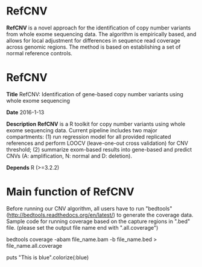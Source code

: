 # RefCNV
<b>RefCNV</b> is a novel approach for the identification of copy number variants from whole exome sequencing data. The algorithm is empirically based, and allows for local adjustment for differences in sequence read coverage across genomic regions. The method is based on establishing a set of normal reference controls.

# RefCNV
<b>Title</b> RefCNV: Identification of gene-based copy number variants using whole exome sequencing

<b>Date</b> 2016-1-13

<b>Description</b> <b>RefCNV</b> is a R toolkit for copy number variants using whole exome sequencing data. Current pipeline includes two major compartments: (1) run regression model for all provided replicated references and perform LOOCV (leave-one-out cross validation) for CNV threshold; (2) summarize exom-based results into gene-based and predict CNVs (A: amplification, N: normal and D: deletion).

<b>Depends</b> R (>=3.2.2)

# Main function of RefCNV
Before running our CNV algorithm, all users have to run "bedtools" (http://bedtools.readthedocs.org/en/latest/) to generate the coverage data. Sample code for running coverage based on the capture regions in ".bed" file. (please set the output file name end with ".all.coverage")

bedtools coverage -abam file_name.bam -b file_name.bed > file_name.all.coverage

puts "This is blue".colorize(:blue)
